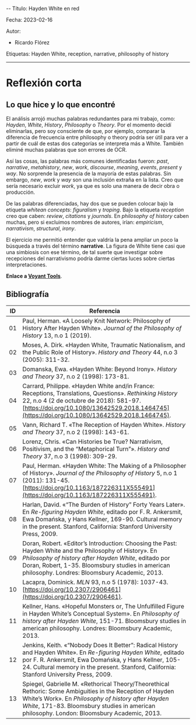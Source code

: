 --
Título: Hayden White en red

Fecha: 2023-02-16

Autor:
* Ricardo Flórez

Etiquetas: Hayden White, reception, narrative, philosophy of history 

---
# Reflexión corta
## Lo que hice y lo que encontré
El análisis arrojó muchas palabras redundantes para mi trabajo, como: *Hayden*, *White*, *History*, *Philosophy* o *Theory*. Por el momento decidí eliminarlas, pero soy consciente de que, por ejemplo, comparar la diferencia de frecuencia entre philosophy o theory podría ser útil para ver a partir de cuál de estas dos categorías se interpreta más a White.  También eliminé muchas palabras que son errores de OCR.

Así las cosas, las palabras más comunes identificadas fueron: *past*, *narrative*, *metahistory*, *new*, *work*, *discourse*, *meaning*, *events*, *present* y *way*. No sorprende la presencia de la mayoría de estas palabras. Sin embargo, *new*, *work* y *way* son una inclusión extraña en la lista. Creo que sería necesario excluir *work*, ya que es solo una manera de decir obra o producción. 

De las palabras diferenciadas, hay dos que se pueden colocar bajo la etiqueta *whitean concepts*: *figuralism* y *troping*. Bajo la etiqueta *reception* creo que caben: *review*, *citations* y *journals*. En *philosophy of history* caben muchas, pero si excluimos nombres de autores, irían: *empiricism*, *narrativism*, *structural*, *irony*.

El ejercicio me permitió entender que valdría la pena ampliar un poco la búsqueda a través del término **narrative**. La figura de White tiene casi que una simbiosis con ese término, de tal suerte que investigar sobre recepciones del narrativismo podría darme ciertas luces sobre ciertas interpretaciones.

**Enlace a [Voyant Tools](https://voyant-tools.org/?corpus=054f18098571e03bcba461771a5583d9&stopList=keywords-cea596ed766d22de7c12f7c92c8a8048&panels=cirrus,reader,trends,summary,contexts)**.

## Bibliografía
ID  |Referencia|
----|------|
01	|Paul, Herman. «A Loosely Knit Network: Philosophy of History After Hayden White». _Journal of the Philosophy of History_ 13, n.o 1 (2019).
02|Moses, A. Dirk. «Hayden White, Traumatic Nationalism, and the Public Role of History». _History and Theory_ 44, n.o 3 (2005): 311-32.
03| Domanska, Ewa. «Hayden White: Beyond Irony». _History and Theory_ 37, n.o 2 (1998): 173-81.
04|Carrard, Philippe. «Hayden White and/in France: Receptions, Translations, Questions». _Rethinking History_ 22, n.o 4 (2 de octubre de 2018): 581-97. [https://doi.org/10.1080/13642529.2018.1464745](https://doi.org/10.1080/13642529.2018.1464745).
05|Vann, Richard T. «The Reception of Hayden White». _History and Theory_ 37, n.o 2 (1998): 143-61.
06|Lorenz, Chris. «Can Histories be True? Narrativism, Positivism, and the “Metaphorical Turn”». _History and Theory_ 37, n.o 3 (1998): 309-29.
07|Paul, Herman. «Hayden White: The Making of a Philosopher of History». _Journal of the Philosophy of History_ 5, n.o 1 (2011): 131-45. [https://doi.org/10.1163/187226311X555491](https://doi.org/10.1163/187226311X555491).
08|Harlan, David. «“The Burden of History” Forty Years Later». En _Re-figuring Hayden White_, editado por F. R. Ankersmit, Ewa Domańska, y Hans Kellner, 169-90. Cultural memory in the present. Stanford, California: Stanford University Press, 2009.
09|Doran, Robert. «Editor’s Introduction: Choosing the Past: Hayden White and the Philosophy of History». En _Philosophy of history after Hayden White_, editado por Doran, Robert, 1-35. Bloomsbury studies in american philosophy. Londres: Bloomsbury Academic, 2013.
10|Lacapra, Dominick. _MLN_ 93, n.o 5 (1978): 1037-43. [https://doi.org/10.2307/2906461](https://doi.org/10.2307/2906461).
11|Kellner, Hans. «Hopeful Monsters or, The Unfulfilled Figure in Hayden White’s Conceptual System». En _Philosophy of history after Hayden White_, 151-71. Bloomsbury studies in american philosophy. Londres: Bloomsbury Academic, 2013.
12|Jenkins, Keith. «“Nobody Does It Better”: Radical History and Hayden White». En _Re-figuring Hayden White_, editado por F. R. Ankersmit, Ewa Domańska, y Hans Kellner, 105-24. Cultural memory in the present. Stanford, California: Stanford University Press, 2009.
13|Spiegel, Gabrielle M. «Rethorical Theory/Theorethical Rethoric: Some Ambiguities in the Reception of Hayden White’s Work». En _Philosophy of history after Hayden White_, 171-83. Bloomsbury studies in american philosophy. London: Bloomsbury Academic, 2013.
